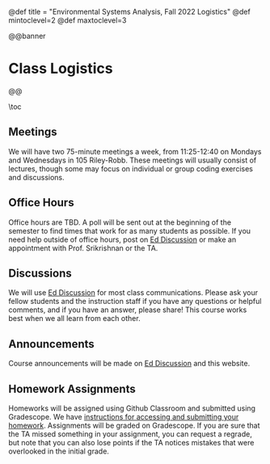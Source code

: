 @def title = "Environmental Systems Analysis, Fall 2022 Logistics"
@def mintoclevel=2
@def maxtoclevel=3

@@banner
# Class Logistics
@@

\toc

## Meetings

We will have two 75-minute meetings a week, from 11:25-12:40 on Mondays and Wednesdays in 105 Riley-Robb. These meetings will usually consist of lectures, though some may focus on individual or group coding exercises and discussions.

## Office Hours

Office hours are TBD. A poll will be sent out at the beginning of the semester to find times that work for as many students as possible. If you need help outside of office hours, post on [Ed Discussion](https://us.edstem.org) or make an appointment with Prof. Srikrishnan or the TA.

## Discussions

We will use [Ed Discussion](https://us.edstem.org) for most class communications. Please ask your fellow students and the instruction staff if you have any questions or helpful comments, and if you have an answer, please share! This course works best when we all learn from each other.


## Announcements

Course announcements will be made on [Ed Discussion](https://us.edstem.org) and this website.

## Homework Assignments

Homeworks will be assigned using Github Classroom and submitted using Gradescope. We have [instructions for accessing and submitting your homework](/assignments/index.html#homework). Assignments will be graded on Gradescope. If you are sure that the TA missed something in your assignment, you can request a regrade, but note that you can also lose points if the TA notices mistakes that were overlooked in the initial grade.